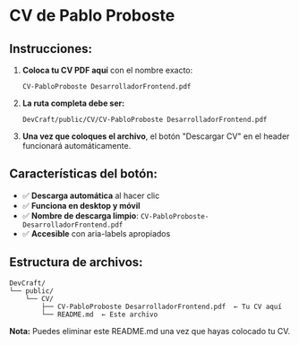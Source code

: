 # CV de Pablo Proboste

## Instrucciones:

1. **Coloca tu CV PDF aquí** con el nombre exacto:
   ```
   CV-PabloProboste DesarrolladorFrontend.pdf
   ```

2. **La ruta completa debe ser:**
   ```
   DevCraft/public/CV/CV-PabloProboste DesarrolladorFrontend.pdf
   ```

3. **Una vez que coloques el archivo**, el botón "Descargar CV" en el header funcionará automáticamente.

## Características del botón:

- ✅ **Descarga automática** al hacer clic
- ✅ **Funciona en desktop y móvil**
- ✅ **Nombre de descarga limpio**: `CV-PabloProboste-DesarrolladorFrontend.pdf`
- ✅ **Accesible** con aria-labels apropiados

## Estructura de archivos:

```
DevCraft/
└── public/
    └── CV/
        ├── CV-PabloProboste DesarrolladorFrontend.pdf  ← Tu CV aquí
        └── README.md  ← Este archivo
```

**Nota:** Puedes eliminar este README.md una vez que hayas colocado tu CV.
